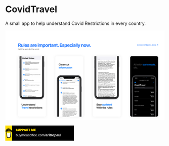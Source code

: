 # CovidTravel
A small app to help understand Covid Restrictions in every country.

![](Assets/Header.png)


<div class="bmc-deatils-wrap" style="display: flex; position: absolute; border-radius: 8px">
	<div class="bmc-stream-logo" style="background-color:#FFDD00 width: 48px; height: 48px; background-color: #fd0; display: flex; justify-content: center; align-items: center;">
		<svg width="21" height="30" viewBox="0 0 21 30" fill="none" xmlns="http://www.w3.org/2000/svg">
		<path d="M18.7339 7.42018L18.7142 7.40856L18.6685 7.39461C18.6869 7.41014 18.7099 7.41913 18.7339 7.42018Z" fill="black"></path><path d="M19.0253 9.51453L19.0029 9.5208L19.0253 9.51453Z" fill="black"></path><path d="M18.7446 7.4181C18.7411 7.41766 18.7378 7.41686 18.7345 7.41571C18.7343 7.41793 18.7343 7.42017 18.7345 7.42239C18.7382 7.42192 18.7417 7.42043 18.7446 7.4181Z" fill="black"></path><path d="M18.7344 7.42188H18.7382V7.41951L18.7344 7.42188Z" fill="black"></path><path d="M19.0083 9.51142L19.0417 9.49203L19.0542 9.48491L19.0654 9.47264C19.0442 9.48194 19.0249 9.49508 19.0083 9.51142Z" fill="black"></path><path d="M18.7926 7.46725L18.7599 7.43559L18.7378 7.42332C18.7497 7.44471 18.7694 7.46049 18.7926 7.46725Z" fill="black"></path><path d="M10.5492 27.7926C10.5232 27.804 10.5004 27.8219 10.4829 27.8447L10.5034 27.8312C10.5174 27.8182 10.5372 27.8028 10.5492 27.7926Z" fill="black"></path><path d="M15.3381 26.8401C15.3381 26.81 15.3237 26.8155 15.3272 26.9224C15.3272 26.9136 15.3307 26.9049 15.3323 26.8966C15.3342 26.8777 15.3358 26.8591 15.3381 26.8401Z" fill="black"></path><path d="M14.8382 27.7926C14.8122 27.804 14.7894 27.8219 14.772 27.8447L14.7925 27.8312C14.8065 27.8182 14.8262 27.8028 14.8382 27.7926Z" fill="black"></path><path d="M7.17667 28.0185C7.15694 28.0013 7.13277 27.99 7.10693 27.9859C7.12786 27.996 7.14878 28.0061 7.16273 28.0138L7.17667 28.0185Z" fill="black"></path><path d="M6.41724 27.2844C6.41414 27.2532 6.40475 27.2231 6.38965 27.1958C6.40035 27.2242 6.4093 27.2533 6.41646 27.2828L6.41724 27.2844Z" fill="black"></path><path d="M11.8725 14.2326C10.6113 14.7171 9.17998 15.2664 7.325 15.2664C6.549 15.265 5.77677 15.1695 5.0293 14.9824L6.31224 26.8016C6.35766 27.2956 6.60846 27.7562 7.01485 28.092C7.42124 28.4278 7.95349 28.6141 8.50591 28.614C8.50591 28.614 10.325 28.6988 10.932 28.6988C11.5853 28.6988 13.5442 28.614 13.5442 28.614C14.0965 28.614 14.6287 28.4276 15.0349 28.0918C15.4412 27.7561 15.692 27.2955 15.7374 26.8016L17.1115 13.7409C16.4974 13.5527 15.8777 13.4277 15.179 13.4277C13.9707 13.4273 12.9972 13.8007 11.8725 14.2326Z" fill="white"></path><path d="M2.5835 9.45242L2.60142 9.46918L2.61311 9.47619C2.60411 9.46724 2.59418 9.45928 2.5835 9.45242Z" fill="black"></path><path d="M20.7417 8.43672L20.5821 7.62297C20.439 6.89284 20.114 6.20295 19.3728 5.93907C19.1352 5.85465 18.8657 5.81836 18.6835 5.64362C18.5013 5.46888 18.4475 5.1975 18.4054 4.94584C18.3273 4.48394 18.254 4.02165 18.174 3.56054C18.105 3.16411 18.0504 2.71878 17.8705 2.3551C17.6365 1.86677 17.1508 1.58119 16.6679 1.39225C16.4204 1.29884 16.1678 1.21982 15.9114 1.15558C14.7049 0.833707 13.4363 0.715372 12.195 0.647921C10.705 0.564792 9.21115 0.589838 7.72478 0.722867C6.61845 0.824635 5.45322 0.947703 4.40189 1.33466C4.01764 1.47627 3.62169 1.64627 3.32951 1.94645C2.971 2.31526 2.85397 2.88563 3.11573 3.34556C3.30181 3.67216 3.61701 3.90292 3.95133 4.05557C4.38679 4.25226 4.84157 4.40193 5.3081 4.50209C6.60714 4.7924 7.9526 4.9064 9.27972 4.95492C10.7507 5.01494 12.2239 4.9663 13.6879 4.80936C14.0499 4.76913 14.4112 4.72087 14.772 4.6646C15.1968 4.59873 15.4695 4.03703 15.3442 3.64574C15.1944 3.17792 14.7919 2.99647 14.3366 3.06708C14.2695 3.07773 14.2028 3.08759 14.1357 3.09745L14.0873 3.10455C13.9331 3.12427 13.7789 3.14268 13.6247 3.15978C13.3061 3.19449 12.9867 3.22289 12.6666 3.24498C11.9496 3.29547 11.2306 3.31874 10.5121 3.31992C9.80597 3.31992 9.0995 3.2998 8.39497 3.25286C8.07353 3.23156 7.75287 3.20448 7.43298 3.17161C7.28747 3.15622 7.14236 3.14005 6.99724 3.12191L6.85914 3.10416L6.82911 3.09982L6.68594 3.07891C6.39336 3.03434 6.10079 2.98306 5.81133 2.92113C5.78212 2.91458 5.756 2.89815 5.73727 2.87455C5.71855 2.85096 5.70834 2.82161 5.70834 2.79136C5.70834 2.76111 5.71855 2.73176 5.73727 2.70816C5.756 2.68457 5.78212 2.66814 5.81133 2.66159H5.81679C6.06763 2.60755 6.32041 2.5614 6.57398 2.52116C6.6585 2.50775 6.74328 2.4946 6.82833 2.48172H6.83067C6.98944 2.47107 7.14899 2.44227 7.30698 2.42334C8.68157 2.27876 10.0643 2.22948 11.4456 2.27581C12.1161 2.29554 12.7863 2.33538 13.4538 2.40401C13.5974 2.419 13.7401 2.43478 13.8829 2.45253C13.9375 2.45923 13.9925 2.46712 14.0475 2.47383L14.1583 2.49C14.4813 2.53865 14.8026 2.59769 15.1223 2.66711C15.5959 2.77124 16.204 2.80517 16.4147 3.32978C16.4818 3.49624 16.5122 3.68124 16.5493 3.85598L16.5965 4.07884C16.5977 4.08284 16.5986 4.08693 16.5992 4.09107C16.7108 4.617 16.8225 5.14293 16.9343 5.66887C16.9425 5.70772 16.9427 5.74786 16.9349 5.78679C16.927 5.82572 16.9114 5.86261 16.8888 5.89514C16.8663 5.92767 16.8373 5.95516 16.8038 5.97588C16.7703 5.99661 16.7329 6.01012 16.694 6.01559H16.6909L16.6226 6.02505L16.5551 6.03413C16.3413 6.06227 16.1273 6.08856 15.913 6.11302C15.4909 6.16167 15.0682 6.20374 14.6448 6.23924C13.8035 6.30998 12.9605 6.35639 12.1158 6.37848C11.6853 6.39005 11.2551 6.39544 10.8249 6.39466C9.11276 6.39329 7.40209 6.29267 5.70132 6.0933C5.51719 6.07121 5.33307 6.04754 5.14894 6.02348C5.29172 6.04202 5.04517 6.00928 4.99524 6.00218C4.87821 5.98561 4.76118 5.96839 4.64415 5.9505C4.25132 5.89094 3.86082 5.81758 3.46877 5.75328C2.9948 5.67439 2.5415 5.71384 2.11278 5.9505C1.76086 6.14523 1.47604 6.44382 1.2963 6.80646C1.11139 7.19302 1.05639 7.6139 0.973684 8.02925C0.890982 8.44461 0.762248 8.89152 0.811011 9.31792C0.915948 10.2382 1.5522 10.986 2.46738 11.1533C3.32834 11.3111 4.19397 11.4389 5.06195 11.5477C8.47155 11.97 11.9162 12.0205 15.3364 11.6984C15.615 11.6721 15.8931 11.6435 16.1709 11.6124C16.2576 11.6028 16.3454 11.6129 16.4278 11.642C16.5102 11.6711 16.5851 11.7185 16.647 11.7807C16.709 11.8428 16.7564 11.9182 16.7858 12.0013C16.8151 12.0844 16.8258 12.1731 16.8169 12.2609L16.7303 13.1121C16.5558 14.8322 16.3813 16.5521 16.2068 18.2719C16.0247 20.078 15.8415 21.8839 15.6571 23.6897C15.6051 24.1983 15.5531 24.7067 15.5011 25.215C15.4511 25.7156 15.4441 26.2319 15.3501 26.7265C15.2019 27.5044 14.6811 27.9821 13.9211 28.1568C13.225 28.317 12.5137 28.4011 11.7998 28.4077C11.0083 28.412 10.2171 28.3765 9.42562 28.3809C8.58066 28.3856 7.54572 28.3067 6.89347 27.6709C6.32041 27.1123 6.24122 26.2378 6.1632 25.4817C6.05918 24.4806 5.95606 23.4796 5.85385 22.4787L5.2804 16.9134L4.90942 13.3125C4.90317 13.2529 4.89693 13.1942 4.89108 13.1342C4.84661 12.7047 4.54584 12.2842 4.07187 12.3059C3.66616 12.324 3.20506 12.6727 3.25266 13.1342L3.52768 15.8039L4.09645 21.3261C4.25847 22.8947 4.4201 24.4636 4.58134 26.0327C4.61255 26.3333 4.64181 26.6346 4.67457 26.9352C4.85285 28.5777 6.09337 29.4628 7.62959 29.7121C8.52683 29.8581 9.44591 29.8881 10.3564 29.903C11.5236 29.922 12.7025 29.9673 13.8505 29.7536C15.5518 29.438 16.8282 28.2894 17.0104 26.5076C17.0624 25.9933 17.1144 25.4788 17.1664 24.9641C17.3393 23.2622 17.512 21.5602 17.6845 19.858L18.2485 14.2963L18.5072 11.7473C18.5201 11.6209 18.5729 11.5021 18.6577 11.4084C18.7426 11.3147 18.855 11.2511 18.9784 11.2271C19.4649 11.1312 19.9299 10.9675 20.2759 10.5932C20.8267 9.99716 20.9363 9.2201 20.7417 8.43672ZM2.44242 8.98658C2.44983 8.98303 2.43617 9.04733 2.43032 9.0773C2.42915 9.03194 2.43149 8.99171 2.44242 8.98658ZM2.48962 9.35579C2.49352 9.35303 2.50522 9.3688 2.51731 9.38774C2.49898 9.37038 2.48728 9.35736 2.48923 9.35579H2.48962ZM2.53604 9.41772C2.55282 9.44651 2.56179 9.46465 2.53604 9.41772V9.41772ZM2.62927 9.49424H2.63161C2.63161 9.497 2.63591 9.49976 2.63747 9.50252C2.63488 9.49949 2.63201 9.49671 2.62889 9.49424H2.62927ZM18.9558 9.37985C18.781 9.54788 18.5177 9.62599 18.2575 9.66504C15.3396 10.1029 12.3791 10.3246 9.42913 10.2267C7.3179 10.1538 5.22891 9.91669 3.13875 9.6181C2.93394 9.58891 2.71198 9.55104 2.57115 9.39839C2.30588 9.11044 2.43617 8.5306 2.50522 8.18269C2.56842 7.86398 2.68935 7.43916 3.06424 7.3938C3.64939 7.32437 4.32895 7.57406 4.90786 7.66281C5.60484 7.77036 6.30442 7.85648 7.0066 7.92117C10.0034 8.19729 13.0504 8.15429 16.0339 7.75038C16.5777 7.67648 17.1196 7.59063 17.6595 7.4928C18.1405 7.40563 18.6738 7.24193 18.9644 7.74564C19.1637 8.08882 19.1903 8.54795 19.1594 8.9357C19.1499 9.10464 19.0769 9.26352 18.9554 9.37985H18.9558Z" fill="black"></path>
		</svg>
	</div>
		<div class="bmc-stream-slug-wrap" style="height: 48px; background: #000; padding: 8px 40px 8px 12px; box-sizing: border-box;">
		<div class="bmc-stream-support" style="color:#FFDD00 font-family: montserrat,sans-serif; font-size: 9.6px; line-height: 12px; text-transform: uppercase; color: #fd0; font-weight: 900">Support me</div>
		<div class="bmc-stream-slug" style="font-family: montserrat,sans-serif; font-size: 10.8px; line-height: 13px; text-transform: lowercase; color: #fff; font-weight: 500; margin-top: 4px;">buymeacoffee.com/<span class="bmc-stream-slug-name" style="font-weight: 700;">aritropaul</span></div>
	</div>
</div>